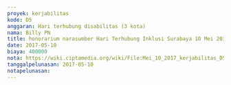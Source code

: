 ```yaml
---
proyek: kerjabilitas
kode: D5
anggaran: Hari terhubung disabilitas (3 kota)
nama: Billy PN
title: honorarium narasumber Hari Terhubung Inklusi Surabaya 10 Mei 2017 a.n Budi Raharjo Dinaskertrans Jatim
date: 2017-05-10
biaya: 400000
nota: https://wiki.ciptamedia.org/wiki/File:Mei_10_2017_kerjabilitas_D5_narsum_dinaskertrans_billy.jpg
tanggalpelunasan: 2017-05-10
notapelunasan:
---
```

